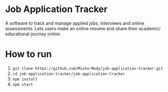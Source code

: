 # Job Application Tracker

A software to track and manage applied jobs, interviews and online assessments. Lets users make an online resume and share their academic/ educational journey online.

# How to run

1. `git clone https://github.com/Misha-Mody/job-application-tracker.git`
2. `cd job-application-tracker/job-application-tracker`
4. `npm install`
5. `npm start`

